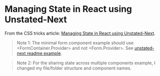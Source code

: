 # Managing State in React using Unstated-Next

From the CSS tricks article: [Managing State in React using Unstated-Next](https://css-tricks.com/managing-state-in-react-using-unstated-next/).

> Note 1: The minimal form component example should use <FormContainer.Provider> and not <Form.Provider>. See [unstated-next readme example](https://www.npmjs.com/package/unstated-next).

> Note 2: For the sharing state across multiple components example, I changed my file/folder structure and component  names.